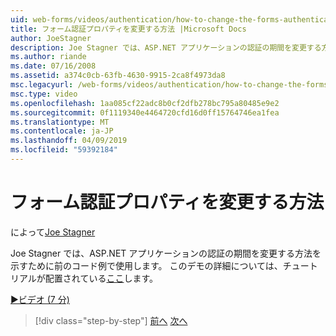 ```yaml
---
uid: web-forms/videos/authentication/how-to-change-the-forms-authentication-properties
title: フォーム認証プロパティを変更する方法 |Microsoft Docs
author: JoeStagner
description: Joe Stagner では、ASP.NET アプリケーションの認証の期間を変更する方法を示すために前のコード例で使用します。 番目の詳細については.
ms.author: riande
ms.date: 07/16/2008
ms.assetid: a374c0cb-63fb-4630-9915-2ca8f4973da8
msc.legacyurl: /web-forms/videos/authentication/how-to-change-the-forms-authentication-properties
msc.type: video
ms.openlocfilehash: 1aa085cf22adc8b0cf2dfb278bc795a80485e9e2
ms.sourcegitcommit: 0f1119340e4464720cfd16d0ff15764746ea1fea
ms.translationtype: MT
ms.contentlocale: ja-JP
ms.lasthandoff: 04/09/2019
ms.locfileid: "59392184"
---
```

# <a name="how-to-change-the-forms-authentication-properties"></a>フォーム認証プロパティを変更する方法

によって[Joe Stagner](https://github.com/JoeStagner)

Joe Stagner では、ASP.NET アプリケーションの認証の期間を変更する方法を示すために前のコード例で使用します。 このデモの詳細については、チュートリアルが配置されている[ここ](../../overview/older-versions-security/introduction/forms-authentication-configuration-and-advanced-topics-vb.md)します。

[&#9654;ビデオ (7 分)](https://channel9.msdn.com/Blogs/ASP-NET-Site-Videos/how-to-change-the-forms-authentication-properties)

> [!div class="step-by-step"]
> [前へ](using-basic-forms-authentication-in-aspnet.md)
> [次へ](how-to-setup-and-use-cookie-less-authentication-in-an-aspnet-application.md)
